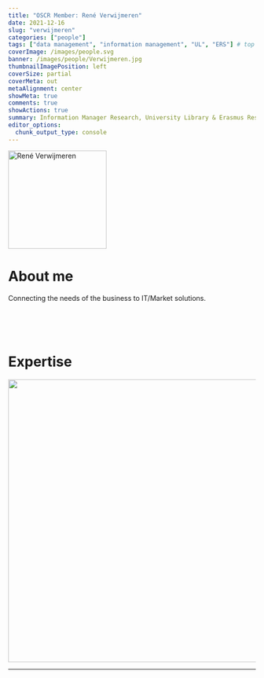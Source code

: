 ```yaml
---
title: "OSCR Member: René Verwijmeren"
date: 2021-12-16
slug: "verwijmeren"
categories: ["people"]
tags: ["data management", "information management", "UL", "ERS"] # top 3 categories + unique + school
coverImage: /images/people.svg
banner: /images/people/Verwijmeren.jpg
thumbnailImagePosition: left
coverSize: partial
coverMeta: out
metaAlignment: center
showMeta: true
comments: true
showActions: true
summary: Information Manager Research, University Library & Erasmus Research Services
editor_options: 
  chunk_output_type: console
---
```


<!-- EMAIL -->
<p>
  <a href="mailto:rene.verwijmeren@eur.nl">
  <img border="0" alt="René Verwijmeren" src="/images/people/Verwijmeren.jpg" width="200" height="200" align="center">
  </a>
</p>


<p align="center">
<!--  CV
  <a href="" class="fa-solid fa-file" style="color:#000000;">
  </a> -->

<!-- TWITTER 
  <a href="" class="fa-brands fa-x-twitter" style="color:#000000;">
  </a>
  -->

<!-- GOOGLE SCHOLAR
  <a href="" class="fa-brands fa-google-scholar" style="color:#000000;">
  </a>
  -->
  
<!-- RESEARCHGATE 
  <a href="" class="fa-brands fa-researchgate" style="color:#000000;">
  </a>
   --> 
  
<!-- LINKEDIN -->
  <a href="https://www.linkedin.com/in/ren%C3%A9-verwijmeren-77446012/" class="fa-brands fa-linkedin" style="color:#000000;">
  </a>   
  
  <!-- ORCID 
  <a href="" class="fa-brands fa-orcid" style="color:#000000;">
  </a> -->

<!-- PERSONAL WEBSITE 
  <a href="" class="fa-solid fa-link" style="color:#000000;">
  </a> -->

<!-- GITHUB 
  <a href="" class="fa-brands fa-github" style="color:#000000;"> 
  </a> -->
</p>

# About me

Connecting the needs of the business to IT/Market solutions.
 

<BR><BR><BR>

# Expertise

<!-- # Expertise -->
<img src="{{< blogdown/postref >}}index_files/figure-html/radarPlot-1.png" width="576" />



***

